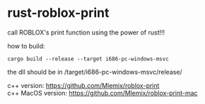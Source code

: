 # rust-roblox-print
call ROBLOX's print function using the power of rust!!!

how to build:
```
cargo build --release --target i686-pc-windows-msvc
```
the dll should be in /target/i686-pc-windows-msvc/release/

c++ version: https://github.com/Mlemix/roblox-print<br/>
c++ MacOS version: https://github.com/Mlemix/roblox-print-mac
